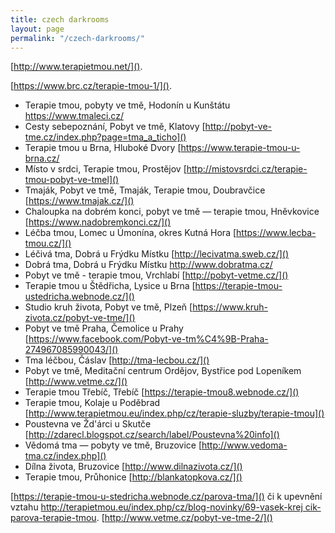```yaml
---
title: czech darkrooms
layout: page
permalink: "/czech-darkrooms/"
---
```


[http://www.terapietmou.net/]().

[https://www.brc.cz/terapie-tmou-1/]().

   -  Terapie tmou, pobyty ve tmě, Hodonín u Kunštátu [https://www.tmaleci.cz/ ]()
   -  Cesty  sebepoznání, Pobyt  ve   tmě,   Klatovy  [http://pobyt-ve-tme.cz/index.php?page=tma_a_ticho]()
   -  Terapie tmou u Brna, Hluboké Dvory [https://www.terapie-tmou-u-brna.cz/
   - Místo v srdci, Terapie tmou, Prostějov [http://mistovsrdci.cz/terapie-tmou-pobyt-ve-tmel]()
   - Tmaják, Pobyt ve tmě,  Tmaják, Terapie tmou, Doubravčice [https://www.tmajak.cz/]()
   - Chaloupka na dobrém konci, pobyt ve tmě — terapie tmou, Hněvkovice [https://www.nadobremkonci.cz/]()
   - Léčba tmou, Lomec u Úmonína, okres Kutná Hora [https://www.lecba-tmou.cz/]()
   - Léčivá tma, Dobrá u Frýdku Místku [http://lecivatma.sweb.cz/]()
   - Dobrá tma, Dobrá u Frýdku Místku [http://www.dobratma.cz/ ]()
   - Pobyt ve tmě - terapie tmou, Vrchlabí [http://pobyt-vetme.cz/]()
   - Terapie tmou u Štědřicha, Lysice u Brna [https://terapie-tmou-ustedricha.webnode.cz/]()
   - Studio kruh života, Pobyt ve tmě, Plzeň [https://www.kruh-zivota.cz/pobyt-ve-tme/]()
   - Pobyt ve tmě Praha, Čemolice u Prahy [https://www.facebook.com/Pobyt-ve-tm%C4%9B-Praha-274967085990043/]()
   - Tma léčbou, Čáslav [http://tma-lecbou.cz/]()
   - Pobyt ve tmě, Meditační centrum Ordějov, Bystřice pod Lopeníkem [http://www.vetme.cz/]()
   - Terapie tmou Třebíč, Třebíč [https://terapie-tmou8.webnode.cz/]()
   - Terapie tmou, Kolaje u Poděbrad [http://www.terapietmou.eu/index.php/cz/terapie-sluzby/terapie-tmou]()
   - Poustevna      ve        Žd'árci      u         Skutče   [http://zdarecl.blogspot.cz/search/label/Poustevna%20info]()
   - Vědomá tma — pobyty ve tmě, Bruzovice [http://www.vedoma-tma.cz/index.php]()
   - Dílna života, Bruzovice [http://www.dilnazivota.cz/]()
   - Terapie tmou, Průhonice [http://blankatopkova.cz/]()

[https://terapie-tmou-u-stedricha.webnode.cz/parova-tma/]() či k upevnění vztahu 
[http://terapietmou.eu/index.php/cz/blog-novinky/69-vasek-krej cik-parova-terapie-tmou](). 
[http://www.vetme.cz/pobyt-ve-tme-2/]()

